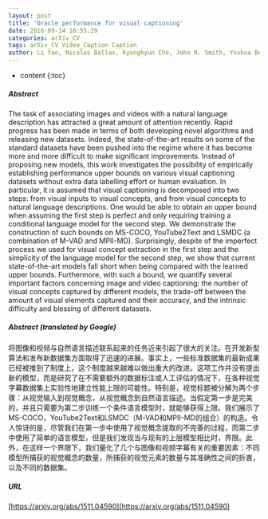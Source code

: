 ```yaml
---
layout: post
title: 'Oracle performance for visual captioning'
date: 2016-09-14 16:55:29
categories: arXiv_CV
tags: arXiv_CV Video_Caption Caption
author: Li Yao, Nicolas Ballas, Kyunghyun Cho, John R. Smith, Yoshua Bengio
---
```


* content
{:toc}

##### Abstract
The task of associating images and videos with a natural language description has attracted a great amount of attention recently. Rapid progress has been made in terms of both developing novel algorithms and releasing new datasets. Indeed, the state-of-the-art results on some of the standard datasets have been pushed into the regime where it has become more and more difficult to make significant improvements. Instead of proposing new models, this work investigates the possibility of empirically establishing performance upper bounds on various visual captioning datasets without extra data labelling effort or human evaluation. In particular, it is assumed that visual captioning is decomposed into two steps: from visual inputs to visual concepts, and from visual concepts to natural language descriptions. One would be able to obtain an upper bound when assuming the first step is perfect and only requiring training a conditional language model for the second step. We demonstrate the construction of such bounds on MS-COCO, YouTube2Text and LSMDC (a combination of M-VAD and MPII-MD). Surprisingly, despite of the imperfect process we used for visual concept extraction in the first step and the simplicity of the language model for the second step, we show that current state-of-the-art models fall short when being compared with the learned upper bounds. Furthermore, with such a bound, we quantify several important factors concerning image and video captioning: the number of visual concepts captured by different models, the trade-off between the amount of visual elements captured and their accuracy, and the intrinsic difficulty and blessing of different datasets.

##### Abstract (translated by Google)
将图像和视频与自然语言描述联系起来的任务近来引起了很大的关注。在开发新型算法和发布新数据集方面取得了迅速的进展。事实上，一些标准数据集的最新成果已经被推到了制度上，这个制度越来越难以做出重大的改进。这项工作并没有提出新的模型，而是研究了在不需要额外的数据标注或人工评估的情况下，在各种视觉字幕数据集上实验性地建立性能上限的可能性。特别是，视觉标题被分解为两个步骤：从视觉输入到视觉概念，从视觉概念到自然语言描述。当假定第一步是完美的，并且只需要为第二步训练一个条件语言模型时，就能够获得上限。我们展示了MS-COCO，YouTube2Text和LSMDC（M-VAD和MPII-MD的组合）的构造。令人惊讶的是，尽管我们在第一步中使用了视觉概念提取的不完善的过程，而第二步中使用了简单的语言模型，但是我们发现当与现有的上层模型相比时，界限。此外，在这样一个界限下，我们量化了几个与图像和视频字幕有关的重要因素：不同模型所捕获的视觉概念的数量，所捕获的视觉元素的数量与其准确性之间的折衷，以及不同的数据集。

##### URL
[https://arxiv.org/abs/1511.04590](https://arxiv.org/abs/1511.04590)

